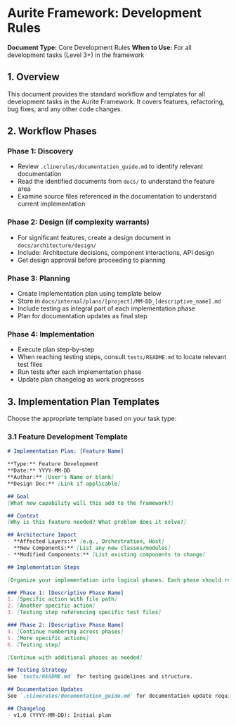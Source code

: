 # Aurite Framework: Development Rules

**Document Type:** Core Development Rules
**When to Use:** For all development tasks (Level 3+) in the framework

## 1. Overview

This document provides the standard workflow and templates for all development tasks in the Aurite Framework. It covers features, refactoring, bug fixes, and any other code changes.

## 2. Workflow Phases

### Phase 1: Discovery
- Review `.clinerules/documentation_guide.md` to identify relevant documentation
- Read the identified documents from `docs/` to understand the feature area
- Examine source files referenced in the documentation to understand current implementation

### Phase 2: Design (if complexity warrants)
- For significant features, create a design document in `docs/architecture/design/`
- Include: Architecture decisions, component interactions, API design
- Get design approval before proceeding to planning

### Phase 3: Planning
- Create implementation plan using template below
- Store in `docs/internal/plans/[project]/MM-DD_[descriptive_name].md`
- Include testing as integral part of each implementation phase
- Plan for documentation updates as final step

### Phase 4: Implementation
- Execute plan step-by-step
- When reaching testing steps, consult `tests/README.md` to locate relevant test files
- Run tests after each implementation phase
- Update plan changelog as work progresses

## 3. Implementation Plan Templates

Choose the appropriate template based on your task type:

### 3.1 Feature Development Template

```markdown
# Implementation Plan: [Feature Name]

**Type:** Feature Development
**Date:** YYYY-MM-DD
**Author:** [User's Name or blank]
**Design Doc:** [Link if applicable]

## Goal
[What new capability will this add to the framework?]

## Context
[Why is this feature needed? What problem does it solve?]

## Architecture Impact
- **Affected Layers:** [e.g., Orchestration, Host]
- **New Components:** [List any new classes/modules]
- **Modified Components:** [List existing components to change]

## Implementation Steps

[Organize your implementation into logical phases. Each phase should represent a cohesive set of changes that can be tested together. Within each phase, list specific steps with file paths and clear actions.]

### Phase 1: [Descriptive Phase Name]
1. [Specific action with file path]
2. [Another specific action]
3. [Testing step referencing specific test files]

### Phase 2: [Descriptive Phase Name]
4. [Continue numbering across phases]
5. [More specific actions]
6. [Testing step]

[Continue with additional phases as needed]

## Testing Strategy
See `tests/README.md` for testing guidelines and structure.

## Documentation Updates
See `.clinerules/documentation_guide.md` for documentation update requirements.

## Changelog
- v1.0 (YYYY-MM-DD): Initial plan
```